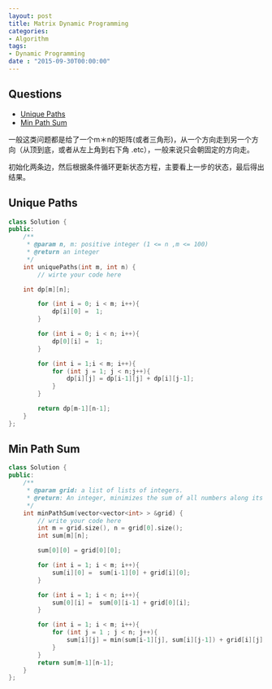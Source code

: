 ```yaml
---
layout: post
title: Matrix Dynamic Programming
categories:
- Algorithm
tags:
- Dynamic Programming
date : "2015-09-30T00:00:00"
---
```

## Questions
- [Unique Paths](http://www.lintcode.com/en/problem/unique-paths/)
- [Min Path Sum](http://www.lintcode.com/en/problem/minimum-path-sum/)

一般这类问题都是给了一个m＊n的矩阵(或者三角形)，从一个方向走到另一个方向（从顶到底，或者从左上角到右下角 .etc），一般来说只会朝固定的方向走。

初始化两条边，然后根据条件循环更新状态方程，主要看上一步的状态，最后得出结果。

## Unique Paths

~~~cpp
class Solution {
public:
    /**
     * @param n, m: positive integer (1 <= n ,m <= 100)
     * @return an integer
     */
    int uniquePaths(int m, int n) {
        // wirte your code here

    int dp[m][n];

        for (int i = 0; i < m; i++){
            dp[i][0] =  1;
        }

        for (int i = 0; i < n; i++){
            dp[0][i] =  1;
        }

        for (int i = 1;i < m; i++){
            for (int j = 1; j < n;j++){
                dp[i][j] = dp[i-1][j] + dp[i][j-1];
            }
        }

        return dp[m-1][n-1];
    }
};
~~~



## Min Path Sum


~~~cpp
class Solution {
public:
    /**
     * @param grid: a list of lists of integers.
     * @return: An integer, minimizes the sum of all numbers along its path
     */
    int minPathSum(vector<vector<int> > &grid) {
        // write your code here
        int m = grid.size(), n = grid[0].size();
        int sum[m][n];

        sum[0][0] = grid[0][0];

        for (int i = 1; i < m; i++){
            sum[i][0] =  sum[i-1][0] + grid[i][0];
        }

        for (int i = 1; i < n; i++){
            sum[0][i] =  sum[0][i-1] + grid[0][i];
        }

        for (int i = 1; i < m; i++){
            for (int j = 1 ; j < n; j++){
                sum[i][j] = min(sum[i-1][j], sum[i][j-1]) + grid[i][j];
            }
        }
        return sum[m-1][n-1];
    }
};
~~~
